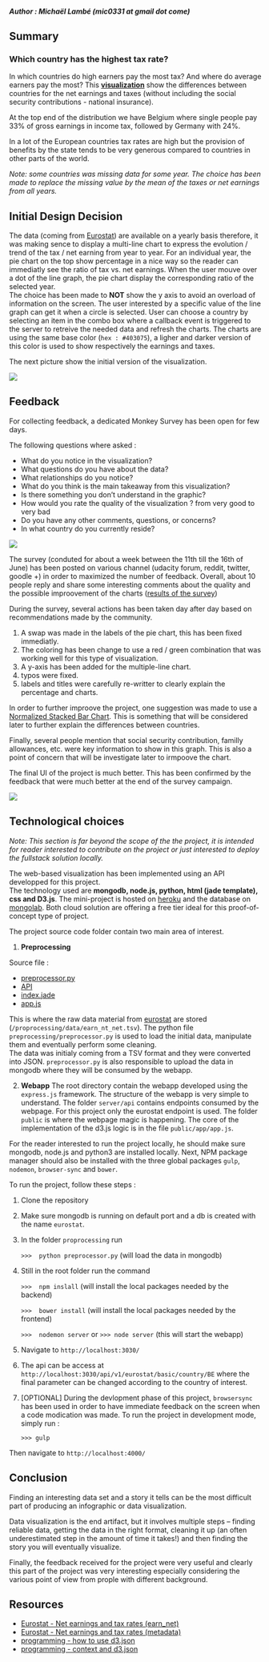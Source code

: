 ##### Author : Michaël Lambé (mic0331 at gmail dot come)
## Summary
### Which country has the highest tax rate?
In which countries do high earners pay the most tax? And where do average earners pay the most?
This **[visualization](https://radiant-basin-3159.herokuapp.com/)** show the differences between countries for the net earnings and taxes (without including the social security contributions - national insurance).

At the top end of the distribution we have Belgium where single people pay 33% of gross earnings in income tax, followed by Germany with 24%.

In a lot of the European countries tax rates are high but the provision of benefits by the state tends to be very generous compared to countries in other parts of the world.

*Note: some countries was missing data for some year. The choice has been made to replace the missing value by the mean of the taxes or net earnings from all years.*
## Initial Design Decision
The data (coming from [Eurostat](http://appsso.eurostat.ec.europa.eu/nui/show.do?dataset=earn_nt_net&lang=en)) are available on a yearly basis therefore, it was making sence to display a multi-line chart to express the evolution / trend of the tax / net earning from year to year.
For an individual year, the pie chart on the top show percentage in a nice way so the reader can immediatly see the ratio of tax vs. net earnings.
When the user mouve over a dot of the line graph, the pie chart display the corresponding ratio of the selected year.  
The choice has been made to **NOT** show the y axis to avoid an overload of information on the screen.  The user interested by a specific value of the line graph can get it when a circle is selected.
User can choose a country by selecting an item in the combo box where a callback event is triggered to the server to retreive the needed data and refresh the charts.
The charts are using the same base color (`hex : #403075`), a ligher and darker version of this color is used to show respectively the earnings and taxes.

The next picture show the initial version of the visualization.

![](./public/pictures/UI_v1.png)

## Feedback
For collecting feedback, a dedicated Monkey Survey has been open for few days.

The following questions where asked :

* What do you notice in the visualization?
* What questions do you have about the data?
* What relationships do you notice?
* What do you think is the main takeaway from this visualization?
* Is there something you don’t understand in the graphic?
* How would you rate the quality of the visualization ? from very good to very bad
* Do you have any other comments, questions, or concerns?
* In what country do you currently reside?

![](./public/pictures/survey_monkey.png)

The survey (conduted for about a week between the 11th till the 16th of June) has been posted on various channel (udacity forum, reddit, twitter, goodle +) in order to maximized the number of feedback.
Overall, about 10 people reply and share some interesting comments about the quality and the possible improovement of the charts ([results of the survey](feedback.md))

During the survey, several actions has been taken day after day based on recommendations made by the community.

1. A swap was made in the labels of the pie chart, this has been fixed immediatly.
2. The coloring has been change to use a red / green combination that was working well for this type of visualization.
3. A y-axis has been added for the multiple-line chart.
4. typos were fixed.
5. labels and titles were carefully re-writter to clearly explain the percentage and charts.

In order to further improove the project, one suggestion was made to use a [Normalized Stacked Bar Chart](http://bl.ocks.org/mbostock/3886394).  This is something that will be considered later to further explain the differences between countries.

Finally, several people mention that social security contribution, familly allowances, etc. were key information to show in this graph.  This is also a point of concern that will be investigate later to irmpoove the chart.

The final UI of the project is much better.  This has been confirmed by the feedback that were much better at the end of the survey campaign.

![](./public/pictures/UI_v3.png)

## Technological choices

*Note: This section is far beyond the scope of the the project, it is intended for reader interested to contribute on the project or just interested to deploy the fullstack solution locally.*

The web-based visualization has been implemented using an API developped for this project.  
The technology used are **mongodb, node.js, python, html (jade template), css and D3.js**.
The mini-project is hosted on [heroku](https://www.heroku.com/) and the database on [mongolab](https://mongolab.com/).  Both cloud solution are offering a free tier ideal for this proof-of-concept type of project.

The project source code folder contain two main area of interest.

1. **Preprocessing**

Source file :
* [preprocessor.py](https://github.com/mic0331/eurostat/blob/master/preprocessing/preprocessor.py)
* [API](https://github.com/mic0331/eurostat/tree/master/server/api/eurostat)
* [index.jade](https://github.com/mic0331/eurostat/blob/master/server/views/index.jade)
* [app.js](https://github.com/mic0331/eurostat/blob/master/public/app/app.js)

This is where the raw data material from [eurostat](http://appsso.eurostat.ec.europa.eu/nui/show.do?dataset=earn_nt_net&lang=en) are stored (`/proprocessing/data/earn_nt_net.tsv`). The python file `preprocessing/preprocessor.py` is used to load the initial data, manipulate them and eventually perform some cleaning.  
The data was initialy coming from a TSV format and they were converted into JSON. `preprocessor.py` is also responsible to upload the data in mongodb where they will be consumed by the webapp.

2. **Webapp**
The root directory contain the webapp developed using the `express.js` framework. The structure of the webapp is very simple to understand.  The folder `server/api` contains endpoints consumed by the webpage.  For this project only the eurostat endpoint is used.  The folder `public` is where the webpage magic is happening.  The core of the implementation of the d3.js logic is in the file `public/app/app.js`.

For the reader interested to run the project locally, he should make sure mongodb, node.js and python3 are installed locally.
Next, NPM package manager should also be installed with the three global 
packages `gulp`, `nodemon`, `browser-sync` and `bower`.

To run the project, follow these steps :

1. Clone the repository

2. Make sure mongodb is running on default port and a db is created with the name `eurostat`.

3. In the folder `proprocessing` run 

    `>>>  python preprocessor.py`
    (will load the data in mongodb)

4. Still in the root folder run the command

    `>>>  npm inslall`
    (will install the local packages needed by the backend)

    `>>>  bower install`
    (will install the local packages needed by the frontend)

    `>>>  nodemon server`
    or
    `>>> node server`
    (this will start the webapp)

5. Navigate to `http://localhost:3030/`

6. The api can be access at `http://localhost:3030/api/v1/eurostat/basic/country/BE` where the final parameter can be changed according to the country of interest.

7. [OPTIONAL] During the devlopment phase of this project, `browsersync` has been used in order to have immediate feedback on the screen when a code modication was made. To run the project in development mode, simply run :

    `>>> gulp`

Then navigate to `http://localhost:4000/`

## Conclusion
Finding an interesting data set and a story it tells can be the most difficult part of producing an infographic or data visualization.

Data visualization is the end artifact, but it involves multiple steps – finding reliable data, getting the data in the right format, cleaning it up (an often underestimated step in the amount of time it takes!) and then finding the story you will eventually visualize.

Finally, the feedback received for the project were very useful and clearly this part of the project was very interesting especially considering the various point of view from prople with different background.

## Resources
* [Eurostat - Net earnings and tax rates (earn_net)](http://appsso.eurostat.ec.europa.eu/nui/show.do?dataset=earn_nt_net&lang=en)
* [Eurostat - Net earnings and tax rates (metadata)](http://ec.europa.eu/eurostat/cache/metadata/en/earn_net_esms.htm)
* [programming - how to use d3.json](https://gist.github.com/mbostock/3750941)
* [programming - context and d3.json](http://stackoverflow.com/questions/30780654/how-to-properly-control-the-context-when-using-d3-json-event-handler/30780795?noredirect=1#comment49612132_30780795)